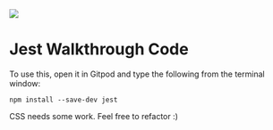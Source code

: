 <img src="https://codeinstitute.s3.amazonaws.com/fullstack/ci_logo_small.png" style="margin: 0;">

# Jest Walkthrough Code

To use this, open it in Gitpod and type the following from the terminal window:

`npm install --save-dev jest`

CSS needs some work. Feel free to refactor :)